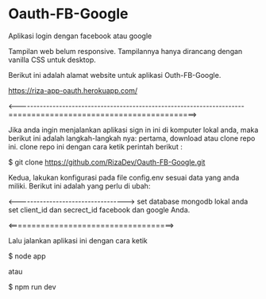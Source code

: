 # Oauth-FB-Google
Aplikasi login dengan facebook atau google


Tampilan web belum responsive. Tampilannya hanya dirancang dengan vanilla CSS untuk desktop. 


Berikut ini adalah alamat website untuk aplikasi Outh-FB-Google.

https://riza-app-oauth.herokuapp.com/

<-----------------------------------------------------------------------=========================================>

Jika anda ingin menjalankan aplikasi sign in ini di komputer lokal anda, maka berikut ini adalah langkah-langkah nya:
pertama, download atau clone repo ini. clone repo ini dengan cara ketik perintah berikut : 





$ git clone https://github.com/RizaDev/Oauth-FB-Google.git

Kedua, lakukan konfigurasi pada file config.env sesuai data yang anda miliki. Berikut ini adalah yang perlu di ubah:

<---------------------------------->
set database mongodb lokal anda
set client_id dan secrect_id facebook dan google Anda.

<====================================>

Lalu jalankan aplikasi ini dengan cara ketik 

$ node app

atau

$ npm run dev



